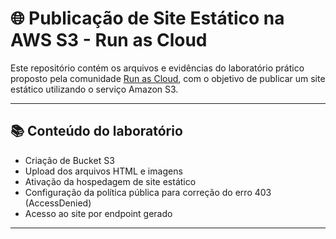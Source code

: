 # 🌐 Publicação de Site Estático na AWS S3 - Run as Cloud

Este repositório contém os arquivos e evidências do laboratório prático proposto pela comunidade [Run as Cloud](https://www.linkedin.com/company/run-as-cloud/), com o objetivo de publicar um site estático utilizando o serviço Amazon S3.

---

## 📚 Conteúdo do laboratório

- Criação de Bucket S3
- Upload dos arquivos HTML e imagens
- Ativação da hospedagem de site estático
- Configuração da política pública para correção do erro 403 (AccessDenied)
- Acesso ao site por endpoint gerado

---

